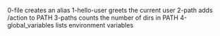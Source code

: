 0-file creates an alias
1-hello-user greets the current user
2-path adds /action to PATH
3-paths counts the number of dirs in PATH
4-global_variables lists environment variables
